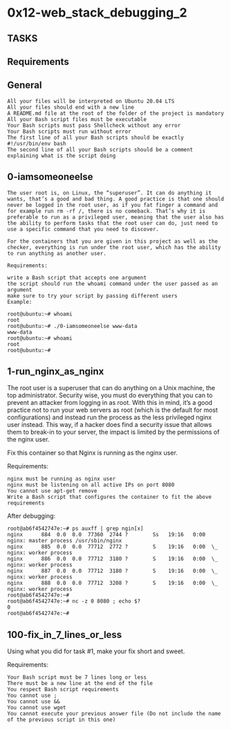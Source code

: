 # 0x12-web_stack_debugging_2
## TASKS

## Requirements
## General
	All your files will be interpreted on Ubuntu 20.04 LTS
	All your files should end with a new line
	A README.md file at the root of the folder of the project is mandatory
	All your Bash script files must be executable
	Your Bash scripts must pass Shellcheck without any error
	Your Bash scripts must run without error
	The first line of all your Bash scripts should be exactly #!/usr/bin/env bash
	The second line of all your Bash scripts should be a comment explaining what is the script doing

## 0-iamsomeoneelse
	The user root is, on Linux, the “superuser”. It can do anything it wants, that’s a good and bad thing. A good practice is that one should never be logged in the root user, as if you fat finger a command and for example run rm -rf /, there is no comeback. That’s why it is preferable to run as a privileged user, meaning that the user also has the ability to perform tasks that the root user can do, just need to use a specific command that you need to discover.

	For the containers that you are given in this project as well as the checker, everything is run under the root user, which has the ability to run anything as another user.

	Requirements:

	write a Bash script that accepts one argument
	the script should run the whoami command under the user passed as an argument
	make sure to try your script by passing different users
	Example:

	root@ubuntu:~# whoami
	root
	root@ubuntu:~# ./0-iamsomeoneelse www-data
	www-data
	root@ubuntu:~# whoami
	root
	root@ubuntu:~#

## 1-run_nginx_as_nginx
The root user is a superuser that can do anything on a Unix machine, the top administrator. Security wise, you must do everything that you can to prevent an attacker from logging in as root. With this in mind, it’s a good practice not to run your web servers as root (which is the default for most configurations) and instead run the process as the less privileged nginx user instead. This way, if a hacker does find a security issue that allows them to break-in to your server, the impact is limited by the permissions of the nginx user.

Fix this container so that Nginx is running as the nginx user.

Requirements:

	nginx must be running as nginx user
	nginx must be listening on all active IPs on port 8080
	You cannot use apt-get remove
	Write a Bash script that configures the container to fit the above requirements
After debugging:

	root@ab6f4542747e:~# ps auxff | grep ngin[x]
	nginx      884  0.0  0.0  77360  2744 ?        Ss   19:16   0:00 nginx: master process /usr/sbin/nginx
	nginx      885  0.0  0.0  77712  2772 ?        S    19:16   0:00  \_ nginx: worker process
	nginx      886  0.0  0.0  77712  3180 ?        S    19:16   0:00  \_ nginx: worker process
	nginx      887  0.0  0.0  77712  3180 ?        S    19:16   0:00  \_ nginx: worker process
	nginx      888  0.0  0.0  77712  3208 ?        S    19:16   0:00  \_ nginx: worker process
	root@ab6f4542747e:~#
	root@ab6f4542747e:~# nc -z 0 8080 ; echo $?
	0
	root@ab6f4542747e:~#

## 100-fix_in_7_lines_or_less
Using what you did for task #1, make your fix short and sweet.

Requirements:

	Your Bash script must be 7 lines long or less
	There must be a new line at the end of the file
	You respect Bash script requirements
	You cannot use ;
	You cannot use &&
	You cannot use wget
	You cannot execute your previous answer file (Do not include the name of the previous script in this one)
